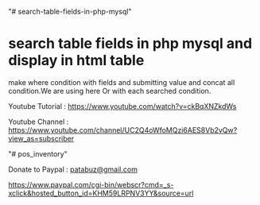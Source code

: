 "# search-table-fields-in-php-mysql" 

search table fields in php mysql and display in html table
===========================================================
make where condition with fields and submitting value and concat all condition.We are using here Or with each searched condition.


Youtube Tutorial : https://www.youtube.com/watch?v=ckBqXNZkdWs

Youtube Channel : https://www.youtube.com/channel/UC2Q4oWfoMQzi6AES8Vb2vQw?view_as=subscriber

"# pos_inventory"

Donate to Paypal : patabuz@gmail.com

https://www.paypal.com/cgi-bin/webscr?cmd=_s-xclick&hosted_button_id=KHM59LRPNV3YY&source=url
